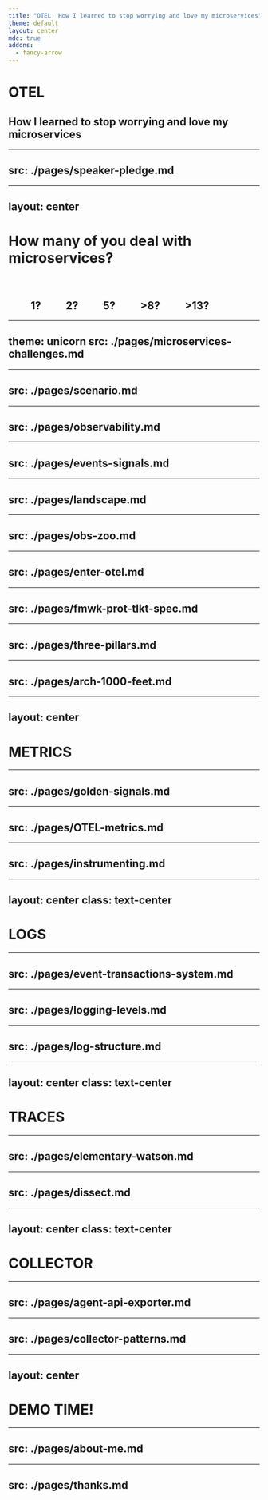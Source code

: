 ```yaml
---
title: "OTEL: How I learned to stop worrying and love my microservices"
theme: default
layout: center
mdc: true
addons:
  - fancy-arrow
---
```


<h1><strong>OTEL</strong></h1>
<h2>How I learned to stop worrying and love my microservices</h2>


<style>
  .slidev-layout {
    background: linear-gradient(to right, #A11CAF, #5B21B6);
}
</style>

---
src: ./pages/speaker-pledge.md
---


---
layout: center
---

# How many of you deal with microservices?

<br>

<h2><v-clicks>
    <span>&nbsp;&nbsp;&nbsp;&nbsp;&nbsp;&nbsp;&nbsp;&nbsp;&nbsp;1?</span>
    <span>&nbsp;&nbsp;&nbsp;&nbsp;&nbsp;&nbsp;&nbsp;&nbsp;&nbsp;2?</span>
    <span>&nbsp;&nbsp;&nbsp;&nbsp;&nbsp;&nbsp;&nbsp;&nbsp;&nbsp;5?</span>
    <span>&nbsp;&nbsp;&nbsp;&nbsp;&nbsp;&nbsp;&nbsp;&nbsp;&nbsp;>8?</span>
    <span>&nbsp;&nbsp;&nbsp;&nbsp;&nbsp;&nbsp;&nbsp;&nbsp;&nbsp;>13?</span>
</v-clicks></h2>

<style>
  .slidev-layout {
    background: linear-gradient(to right, #A11CAF, #5B21B6);
}
</style>

---
theme: unicorn
src: ./pages/microservices-challenges.md
---


---
src: ./pages/scenario.md
---

---
src: ./pages/observability.md
---

---
src: ./pages/events-signals.md
---

---
src: ./pages/landscape.md
---

---
src: ./pages/obs-zoo.md
---

---
src: ./pages/enter-otel.md
---


---
src: ./pages/fmwk-prot-tlkt-spec.md
---

---
src: ./pages/three-pillars.md
---

---
src: ./pages/arch-1000-feet.md
---


---
layout: center
---

# METRICS

<style>
  .slidev-layout {
    background: linear-gradient(to right, #A11CAF, #5B21B6);
}
</style>


---
src: ./pages/golden-signals.md
---

---
src: ./pages/OTEL-metrics.md
---

---
src: ./pages/instrumenting.md
---



---
layout: center
class: text-center
---

# LOGS

<style>
  .slidev-layout {
    background: linear-gradient(to right, #A11CAF, #5B21B6);
}
</style>


---
src: ./pages/event-transactions-system.md
---

---
src: ./pages/logging-levels.md
---


---
src: ./pages/log-structure.md
---

---
layout: center
class: text-center
---

# TRACES

<style>
  .slidev-layout {
    background: linear-gradient(to right, #A11CAF, #5B21B6);
}
</style>


---
src: ./pages/elementary-watson.md
---

---
src: ./pages/dissect.md
---

---
layout: center
class: text-center
---

# COLLECTOR

<style>
  .slidev-layout {
    background: linear-gradient(to right, #A11CAF, #5B21B6);
}
</style>

---
src: ./pages/agent-api-exporter.md
---

---
src: ./pages/collector-patterns.md
---

---
layout: center
---

# DEMO TIME!

<style>
  .slidev-layout {
    background: linear-gradient(to right, #A11CAF, #5B21B6);
}
</style>

---
src: ./pages/about-me.md
---

---
src: ./pages/thanks.md
---

